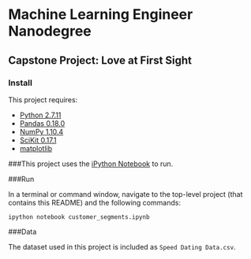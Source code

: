 # Machine Learning Engineer Nanodegree
## Capstone Project: Love at First Sight

### Install

This project requires:
* [Python 2.7.11](https://www.python.org/downloads/release/python-2711/)
* [Pandas 0.18.0](https://pypi.python.org/pypi/pandas/0.18.0/)
* [NumPy 1.10.4](http://www.scipy.org/scipylib/download.html)
* [SciKit 0.17.1](https://pypi.python.org/pypi/scikit-learn/0.17.1)
* [matplotlib](http://matplotlib.org/)

###This project uses the [iPython Notebook](http://ipython.org/notebook.html) to run.

###Run

In a terminal or command window, navigate to the top-level project (that contains this README) and the following commands:

`ipython notebook customer_segments.ipynb`

###Data

The dataset used in this project is included as `Speed Dating Data.csv`.